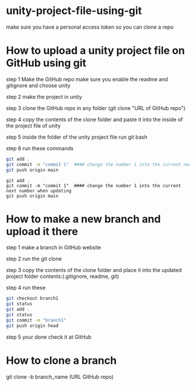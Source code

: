 # unity-project-file-using-git
make sure you have a personal access token so you can clone a repo

# How to upload a unity project file on GitHub using git

step 1 Make the GitHub repo
make sure you enable the readme and gitignore and choose unity

step 2 make the project in unity

step 3 clone the GitHub repo in any folder (git clone "URL of GitHub repo")

step 4 copy the contents of the clone folder and paste it into the inside of the project file of unity

step 5 inside the folder of the unity project file run git bash 

step 6 run these commands 
```bash
git add .
git commit -m "commit 1"  #### change the number 1 into the current next number when updating
git push origin main
```
```
git add .
git commit -m "commit 1"  #### change the number 1 into the current next number when updating
git push origin main
```

# How to make a new branch and upload it there

step 1 make a branch in GitHub website 

step 2 run the git clone 

step 3 copy the contents of the clone folder and place it into the updated project folder contents:(.gitignore, readme, git)

step 4 run these
```bash
git checkout branch1
git status
git add . 
git status
git commit -m "branch1"
git push origin head
```

step 5 your done check it at GitHub

# How to clone a branch
git clone -b branch_name (URL GitHub repo)
